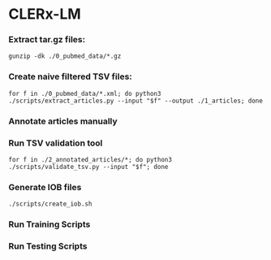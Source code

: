 # CLERx-LM

### Extract tar.gz files:

```
gunzip -dk ./0_pubmed_data/*.gz
```

### Create naive filtered TSV files:

```
for f in ./0_pubmed_data/*.xml; do python3 ./scripts/extract_articles.py --input "$f" --output ./1_articles; done

```

### Annotate articles manually

### Run TSV validation tool

```
for f in ./2_annotated_articles/*; do python3 ./scripts/validate_tsv.py --input "$f"; done
```

### Generate IOB files

```
./scripts/create_iob.sh
```

### Run Training Scripts

### Run Testing Scripts

